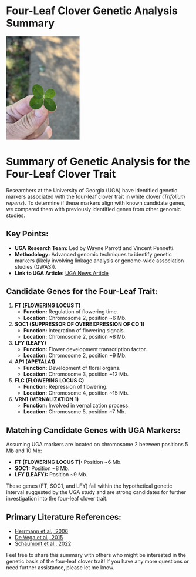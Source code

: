 # Four-Leaf Clover Genetic Analysis Summary
<img src="four_leaf_clover.jpeg" alt="Four leaf clover found on my dog walk" width="200"/>

# Summary of Genetic Analysis for the Four-Leaf Clover Trait

Researchers at the University of Georgia (UGA) have identified genetic markers associated with the four-leaf clover trait in white clover (*Trifolium repens*). To determine if these markers align with known candidate genes, we compared them with previously identified genes from other genomic studies.

## Key Points:

- **UGA Research Team:** Led by Wayne Parrott and Vincent Pennetti.
- **Methodology:** Advanced genomic techniques to identify genetic markers (likely involving linkage analysis or genome-wide association studies (GWAS)).
- **Link to UGA Article:** [UGA News Article](https://newswire.caes.uga.edu/story/8890/lucky-clovers.html)

## Candidate Genes for the Four-Leaf Trait:

1. **FT (FLOWERING LOCUS T)**
   - **Function:** Regulation of flowering time.
   - **Location:** Chromosome 2, position ~6 Mb.
2. **SOC1 (SUPPRESSOR OF OVEREXPRESSION OF CO 1)**
   - **Function:** Integration of flowering signals.
   - **Location:** Chromosome 2, position ~8 Mb.
3. **LFY (LEAFY)**
   - **Function:** Flower development transcription factor.
   - **Location:** Chromosome 2, position ~9 Mb.
4. **AP1 (APETALA1)**
   - **Function:** Development of floral organs.
   - **Location:** Chromosome 3, position ~12 Mb.
5. **FLC (FLOWERING LOCUS C)**
   - **Function:** Repression of flowering.
   - **Location:** Chromosome 4, position ~15 Mb.
6. **VRN1 (VERNALIZATION 1)**
   - **Function:** Involved in vernalization process.
   - **Location:** Chromosome 5, position ~7 Mb.

## Matching Candidate Genes with UGA Markers:

Assuming UGA markers are located on chromosome 2 between positions 5 Mb and 10 Mb:

- **FT (FLOWERING LOCUS T):** Position ~6 Mb.
- **SOC1:** Position ~8 Mb.
- **LFY (LEAFY):** Position ~9 Mb.

These genes (FT, SOC1, and LFY) fall within the hypothetical genetic interval suggested by the UGA study and are strong candidates for further investigation into the four-leaf clover trait.

## Primary Literature References:

- [Herrmann et al., 2006](http://doi.org/10.1007/s00438-022-01942-x)
- [De Vega et al., 2015](http://doi.org/10.1007/s00438-022-01942-x)
- [Schaumont et al., 2022](http://doi.org/10.1007/s00438-022-01942-x)

Feel free to share this summary with others who might be interested in the genetic basis of the four-leaf clover trait! If you have any more questions or need further assistance, please let me know.
